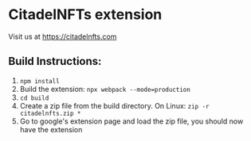 # CitadelNFTs extension
Visit us at https://citadelnfts.com

## Build Instructions:
1. `npm install`
2. Build the extension: `npx webpack --mode=production`
3. `cd build`
4. Create a zip file from the build directory. On Linux: `zip -r citadelnfts.zip *`
5. Go to google's extension page and load the zip file, you should now have the extension
